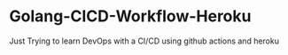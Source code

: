 # Golang-CICD-Workflow-Heroku
Just Trying to learn DevOps with a CI/CD using github actions and heroku

